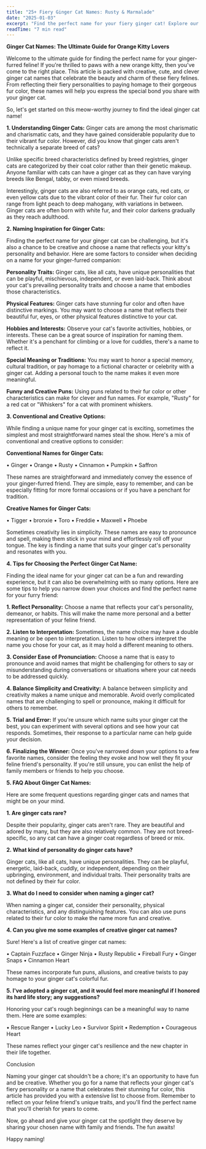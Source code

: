```yaml
---
title: "25+ Fiery Ginger Cat Names: Rusty & Marmalade"
date: "2025-01-03"
excerpt: "Find the perfect name for your fiery ginger cat! Explore our list of 25+ fiery and spirited ginger cat names."
readTime: "7 min read"
---
```


**Ginger Cat Names: The Ultimate Guide for Orange Kitty Lovers**

Welcome to the ultimate guide for finding the perfect name for your ginger-furred feline! If you're thrilled to paws with a new orange kitty, then you've come to the right place. This article is packed with creative, cute, and clever ginger cat names that celebrate the beauty and charm of these fiery felines. From reflecting their fiery personalities to paying homage to their gorgeous fur color, these names will help you express the special bond you share with your ginger cat.

So, let's get started on this meow-worthy journey to find the ideal ginger cat name!

**1. Understanding Ginger Cats:**
 Ginger cats are among the most charismatic and charismatic cats, and they have gained considerable popularity due to their vibrant fur color. However, did you know that ginger cats aren't technically a separate breed of cats?

Unlike specific breed characteristics defined by breed registries, ginger cats are categorized by their coat color rather than their genetic makeup. Anyone familiar with cats can have a ginger cat as they can have varying breeds like Bengal, tabby, or even mixed breeds.

Interestingly, ginger cats are also referred to as orange cats, red cats, or even yellow cats due to the vibrant color of their fur. Their fur color can range from light peach to deep mahogany, with variations in between. Ginger cats are often born with white fur, and their color darkens gradually as they reach adulthood.

**2. Naming Inspiration for Ginger Cats:**

Finding the perfect name for your ginger cat can be challenging, but it's also a chance to be creative and choose a name that reflects your kitty's personality and behavior. Here are some factors to consider when deciding on a name for your ginger-furred companion:

**Personality Traits:** Ginger cats, like all cats, have unique personalities that can be playful, mischievous, independent, or even laid-back. Think about your cat's prevailing personality traits and choose a name that embodies those characteristics.

**Physical Features:** Ginger cats have stunning fur color and often have distinctive markings. You may want to choose a name that reflects their beautiful fur, eyes, or other physical features distinctive to your cat.

**Hobbies and Interests:** Observe your cat's favorite activities, hobbies, or interests. These can be a great source of inspiration for naming them. Whether it's a penchant for climbing or a love for cuddles, there's a name to reflect it.

**Special Meaning or Traditions:** You may want to honor a special memory, cultural tradition, or pay homage to a fictional character or celebrity with a ginger cat. Adding a personal touch to the name makes it even more meaningful.

**Funny and Creative Puns:** Using puns related to their fur color or other characteristics can make for clever and fun names. For example, "Rusty" for a red cat or "Whiskers" for a cat with prominent whiskers.

**3. Conventional and Creative Options:**

While finding a unique name for your ginger cat is exciting, sometimes the simplest and most straightforward names steal the show. Here's a mix of conventional and creative options to consider:

**Conventional Names for Ginger Cats:**

• Ginger
• Orange
• Rusty
• Cinnamon
• Pumpkin
• Saffron 

These names are straightforward and immediately convey the essence of your ginger-furred friend. They are simple, easy to remember, and can be especially fitting for more formal occasions or if you have a penchant for tradition.

**Creative Names for Ginger Cats:**

• Tigger
• bronxie
• Toro
• Freddie
• Maxwell
• Phoebe

Sometimes creativity lies in simplicity. These names are easy to pronounce and spell, making them stick in your mind and effortlessly roll off your tongue. The key is finding a name that suits your ginger cat's personality and resonates with you.

**4. Tips for Choosing the Perfect Ginger Cat Name:**

Finding the ideal name for your ginger cat can be a fun and rewarding experience, but it can also be overwhelming with so many options. Here are some tips to help you narrow down your choices and find the perfect name for your furry friend:

**1. Reflect Personality:** Choose a name that reflects your cat's personality, demeanor, or habits. This will make the name more personal and a better representation of your feline friend.

**2. Listen to Interpretation:** Sometimes, the name choice may have a double meaning or be open to interpretation. Listen to how others interpret the name you chose for your cat, as it may hold a different meaning to others. 

**3. Consider Ease of Pronunciation:** Choose a name that is easy to pronounce and avoid names that might be challenging for others to say or misunderstanding during conversations or situations where your cat needs to be addressed quickly.

**4. Balance Simplicity and Creativity:** A balance between simplicity and creativity makes a name unique and memorable. Avoid overly complicated names that are challenging to spell or pronounce, making it difficult for others to remember.

**5. Trial and Error:** If you're unsure which name suits your ginger cat the best, you can experiment with several options and see how your cat responds. Sometimes, their response to a particular name can help guide your decision.

**6. Finalizing the Winner:** Once you've narrowed down your options to a few favorite names, consider the feeling they evoke and how well they fit your feline friend's personality. If you're still unsure, you can enlist the help of family members or friends to help you choose.

**5. FAQ About Ginger Cat Names:**

Here are some frequent questions regarding ginger cats and names that might be on your mind.

**1. Are ginger cats rare?**

Despite their popularity, ginger cats aren't rare. They are beautiful and adored by many, but they are also relatively common. They are not breed-specific, so any cat can have a ginger coat regardless of breed or mix.

**2. What kind of personality do ginger cats have?**

Ginger cats, like all cats, have unique personalities. They can be playful, energetic, laid-back, cuddly, or independent, depending on their upbringing, environment, and individual traits. Their personality traits are not defined by their fur color.

**3. What do I need to consider when naming a ginger cat?**

When naming a ginger cat, consider their personality, physical characteristics, and any distinguishing features. You can also use puns related to their fur color to make the name more fun and creative.

**4. Can you give me some examples of creative ginger cat names?**

Sure! Here's a list of creative ginger cat names:

• Captain Fuzzface
• Ginger Ninja
• Rusty Republic
• Fireball Fury
• Ginger Snaps
• Cinnamon Heart 

These names incorporate fun puns, allusions, and creative twists to pay homage to your ginger cat's colorful fur.

**5. I've adopted a ginger cat, and it would feel more meaningful if I honored its hard life story; any suggestions?**

Honoring your cat's rough beginnings can be a meaningful way to name them. Here are some examples:

• Rescue Ranger
• Lucky Leo
• Survivor Spirit
• Redemption
• Courageous Heart 

These names reflect your ginger cat's resilience and the new chapter in their life together. 

Conclusion

 Naming your ginger cat shouldn't be a chore; it's an opportunity to have fun and be creative. Whether you go for a name that reflects your ginger cat's fiery personality or a name that celebrates their stunning fur color, this article has provided you with a extensive list to choose from. Remember to reflect on your feline friend's unique traits, and you'll find the perfect name that you'll cherish for years to come. 

Now, go ahead and give your ginger cat the spotlight they deserve by sharing your chosen name with family and friends. The fun awaits! 

Happy naming!
